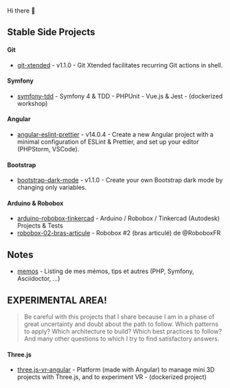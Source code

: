 Hi there 👋

## Stable Side Projects

#### Git

* [git-xtended](https://github.com/jprivet-dev/git-xtended) - v1.1.0 - Git Xtended facilitates recurring Git actions in shell.

#### Symfony

* [symfony-tdd](https://github.com/jprivet-dev/symfony-tdd) - Symfony 4 & TDD - PHPUnit - Vue.js & Jest - (dockerized workshop)

#### Angular

* [angular-eslint-prettier](https://github.com/jprivet-dev/angular-eslint-prettier) - v14.0.4 - Create a new Angular project with a minimal configuration of ESLint & Prettier, and set up your editor (PHPStorm, VSCode).

#### Bootstrap

* [bootstrap-dark-mode](https://github.com/jprivet-dev/bootstrap-dark-mode) - v1.1.0 - Create your own Bootstrap dark mode by changing only variables.

#### Arduino & Robobox

* [arduino-robobox-tinkercad](https://github.com/jprivet-dev/arduino-robobox-tinkercad) - Arduino / Robobox / Tinkercad (Autodesk) Projects & Tests
* [robobox-02-bras-articule](https://github.com/jprivet-dev/robobox-02-bras-articule) - Robobox #2 (bras articulé) de @RoboboxFR

## Notes

* [memos](https://github.com/jprivet-dev/memos) - Listing de mes mémos, tips et autres (PHP, Symfony, Asciidoctor, ...)

## EXPERIMENTAL AREA!

> Be careful with this projects that I share because I am in a phase of great uncertainty and doubt about the path to follow. Which patterns to apply? Which architecture to build? Which best practices to follow? And many other questions to which I try to find satisfactory answers.

#### Three.js

* [three.js-vr-angular](https://github.com/jprivet-dev/three.js-vr-angular) - Platform (made with Angular) to manage mini 3D projects with Three.js, and to experiment VR - (dockerized project)
